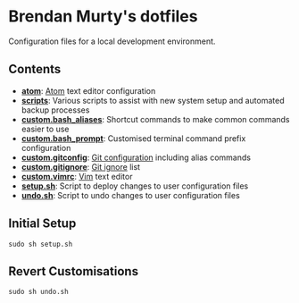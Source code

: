# Brendan Murty's dotfiles

Configuration files for a local development environment.

## Contents

- **[atom](atom/)**: [Atom](https://atom.io/) text editor configuration
- **[scripts](scripts/)**: Various scripts to assist with new system setup and automated backup processes
- **[custom.bash_aliases](custom.bash_aliases)**: Shortcut commands to make common commands easier to use
- **[custom.bash_prompt](custom.bash_prompt)**: Customised terminal command prefix configuration
- **[custom.gitconfig](custom.gitconfig)**: [Git configuration](https://git-scm.com/docs/git-config) including alias commands
- **[custom.gitignore](custom.gitignore)**: [Git ignore](https://git-scm.com/docs/gitignore) list
- **[custom.vimrc](custom.vimrc)**: [Vim](http://www.vim.org/) text editor
- **[setup.sh](setup.sh)**: Script to deploy changes to user configuration files
- **[undo.sh](undo.sh)**: Script to undo changes to user configuration files

## Initial Setup

```
sudo sh setup.sh
```

## Revert Customisations

```
sudo sh undo.sh
```
